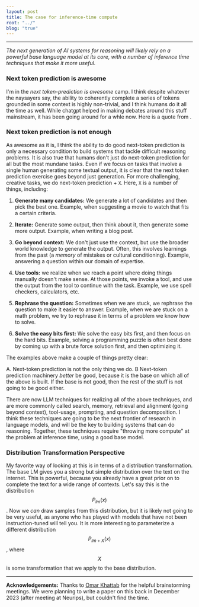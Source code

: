 ```yaml
---
layout: post
title: The case for inference-time compute
root: "../"
blog: "true"
---
```

<script type="text/javascript" src="https://cdn.mathjax.org/mathjax/latest/MathJax.js?config=TeX-AMS_HTML"></script>

---
*The next generation of AI systems for reasoning will likely rely on a powerful base language model at its core, with a number of inference time techniques that make it more useful.*

### Next token prediction is awesome
I'm in the _next token-prediction is awesome_ camp. I think despite whatever the naysayers say, the ability to coherently complete a series of tokens grounded in some context is highly non-trivial, and I think humans do it all the time as well. While chatgpt helped in making debates around this stuff mainstream, it has been going around for a whle now. Here is a quote from .

### Next token prediction is not enough

As awesome as it is, I think the ability to do good next-token prediction is only a necessary condition to build systems that tackle difficult reasoning problems. It is also true that humans don't just do next-token prediction for all but the most mundane tasks. Even if we focus on tasks that involve a single human generating some textual output, it is clear that the next token prediction exercise goes beyond just generation. For more challenging, creative tasks, we do next-token prediction + `X`. Here, `X` is a number of things, including:

1. **Generate many candidates:** We generate a lot of candidates and then pick the best one. Example, when suggesting a movie to watch that fits a certain criteria.

2. **Iterate:** Generate some output, then think about it, then generate some more output. Example, when writing a blog post.

3. **Go beyond context:** We don't just use the context, but use the broader world knowledge to generate the output. Often, this involves learnings from the past (a *memory* of mistakes or cultural conditioning). Example, answering a question within our domain of expertise.

4. **Use tools:** we realize when we reach a point where doing things manually doesn't make sense. At those points, we invoke a tool, and use the output from the tool to continue with the task. Example, we use spell checkers, calculators, etc.

5. **Rephrase the question:** Sometimes when we are stuck, we rephrase the question to make it easier to answer. Example, when we are stuck on a math problem, we try to rephrase it in terms of a problem we know how to solve.

6. **Solve the easy bits first:** We solve the easy bits first, and then focus on the hard bits. Example, solving a programming puzzle is often best done by coming up with a brute force solution first, and then optimizing it.

The examples above make a couple of things pretty clear:

A. Next-token prediction is not the only thing we do.
B  Next-token prediction machinery *better* be good, because it is the base on which all of the above is built. If the base is not good, then the rest of the stuff is not going to be good either.


There are now LLM techniques for realizing all of the above techniques, and are more commonly called search, memory, retrieval and alignment (going beyond context), tool-usage, prompting, and question decomposition. I think these techniques are going to be the next frontier of research in language models, and will be the key to building systems that can do reasoning. Together, these techniques require "throwing more compute" at the problem at inference time, using a good base model.


### Distribution Transformation Perspective

My favorite way of looking at this is in terms of a distribution transformation. The base LM gives you a strong but simple distribution over the text on the internet. This is powerful, because you already have a great prior on to complete the text for a wide range of contexts. Let's say this is the distribution $$P_{lm}(x)$$. Now we *can* draw samples from this distribution, but it is likely not going to be very useful, as anyone who has played with models that have not been instruction-tuned will tell you.
It is more interesting to parameterize a different distribution $$P_{lm + X}(x)$$, where $$X$$ is some transformation that we apply to the base distribution. 




---

**Acknowledgements:** Thanks to [Omar Khattab](https://omarkhattab.com/) for the helpful brainstorming meetings. We were planning to write a paper on this back in December 2023 (after meeting at Neurips), but couldn't find the time.

<!-- 
### How do you create such transforms?


Prompting and p
- DSPy
- Langchain
- 

### Isn't this just neuro-symbolic?

- Sure, but it's not just that. First, the definition of what exactly is I've always been confused 



---


* Some real tension we are resolving.
* Go against: thinking about distributions. 
* You'll never fully get there. 

---
- Autoregressive vs. non-symbolic camp
- Autoregressive vs. planning camp
- 

* First camp we are against: the base llm will not be enough.

* Second camp: RAG is not enough.

* Third camp: Agents are unreliable.

- Good names are important.
  
- Hallucination.

- Optimization camp: could you parameterize these steps, can you actually optimize objectives?

- *Surface-level Gradient descent*: can you do gradient descent on these objectives?


- Agents

- Compilers.

- The same program can be compiled into a finetuned or a simple prompt or p-tuning. 

- A huge step over the standard approach is to think of LLMs as a compilers. Then can you shift oart of the compiler outside of the model.

- RASPy -->